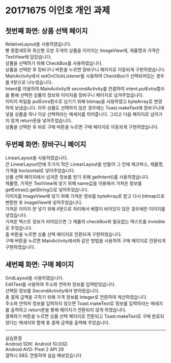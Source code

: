 # 20171675 이인호 개인 과제 
## 첫번째 화면: 상품 선택 페이지
RelativeLayout을 사용하였습니다.   
빵 종합세트와 최신형 오븐 두개의 상품을 이미지는 ImageView에, 제품명과 가격은 TextView에 담았습니다.   
상품을 선택하기 위해 CheckBox를 사용하였습니다.   
상품을 선택한 후 장바구니 버튼을 누르면 장바구니 페이지로 이동되게 구현하였습니다.   
MainActivity에서 setOnClickListener를 사용하여 CheckBox가 선택되어있는 경우를 if문으로 나누었습니다.   
Intent를 이용하여 MainActivity와 secondActivity를 연결하여 intent.putExtra함수를 통해 선택한 상품의 정보와 이미지를 장바구니 페이지로 넘겨주었습니다.   
이미지 파일을 putExtra함수로 넘기기 위해 bitmap을 사용하였고 byteArray로 변경하여 보냈습니다.
아무 상품도 선택하지 않은 경우에는 Toast.makeText에 장바구니에 넣을 상품을 하나 이상 선택하라는 메세지를 띄어줍니다. 그리고 다음 페이지로 넘어가지 않게 return문을 넣어주었습니다.   
상품을 선택한 후 바로 구매 버튼을 누르면 구매 페이지로 이동되게 구현하였습니다.   

## 두번째 화면: 장바구니 페이지
LinearLayout을 사용하였습니다.   
큰 LinearLayout안에 두가지 작은 LinearLayout을 만들어 그 안에 체크박스, 제품명, 가격을 horizontal로 넣어주었습니다.   
상품 선택 페이지에서 넘겨준 정보를 받기 위해 getIntent()를 사용하였습니다.   
제품명, 가격은 TextView에 넣기 위해 name값을 이용해서 가져온 정보를 getExtras().getString으로 넣어주었습니다.  
이미지를 ImageView에 넣기 위해 가져온 정보를 byteArray로 받고 다시 bitmap으로 변환한 후 imageView에 넣어주었습니다.      
가져온 이미지 만 넣기 위해 if문으로 처리해서 배열이 비어있지 않은 경우에만 이미지를 넣었습니다.    
가져온 텍스트 정보가 비어있으면 그 제품의 checkBox와 필요없는 텍스트를 invisible로 주었습니다.   
홈 버튼을 누르면 상품 선택 페이지로 전환되게 구현하였습니다.   
구매 버튼을 누르면 MainActivity에서와 같은 방법을 사용하여 구매 페이지로 전환되게 구현하였습니다.   

## 세번째 화면: 구매 페이지
GridLayout을 사용하였습니다.   
EditText를 사용하여 주소와 연락처 정보를 입력받았습니다.   
선택된 정보를 SecondActivity에서 받아왔습니다.   
총 결제 금액을 구하기 위해 가격 정보를 Integer로 전환하여 계산하였습니다.    
주소와 연락처 정보를 입력하지 않으면 Toast.makeText로 정보를 입력하라는 메세지를 출력하고 return문을 통해 페이지가 전환되지 않게 하였습니다.   
결제하기 버튼을 누르면 상품 선택 페이지로 전환되고 Toast.makeText로 구매 완료되었다는 메세지와 함께 총 결제 금액을 출력해 주었습니다.   
___
실습환경   
Android SDK: Android 10.0(Q)   
Android AVD: Pixel 2 API 29   
갤럭시 S8도 연동하여 실습 해보았습니다

